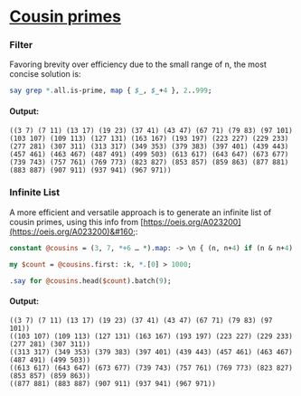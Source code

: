 [1]: https://rosettacode.org/wiki/Cousin_primes

# [Cousin primes][1]

### Filter



Favoring brevity over efficiency due to the small range of n, the most concise solution is:

```perl
say grep *.all.is-prime, map { $_, $_+4 }, 2..999;
```

#### Output:
```
((3 7) (7 11) (13 17) (19 23) (37 41) (43 47) (67 71) (79 83) (97 101) (103 107) (109 113) (127 131) (163 167) (193 197) (223 227) (229 233) (277 281) (307 311) (313 317) (349 353) (379 383) (397 401) (439 443) (457 461) (463 467) (487 491) (499 503) (613 617) (643 647) (673 677) (739 743) (757 761) (769 773) (823 827) (853 857) (859 863) (877 881) (883 887) (907 911) (937 941) (967 971))
```


### Infinite List



A more efficient and versatile approach is to generate an infinite list of cousin primes, using this info from [https://oeis.org/A023200](https://oeis.org/A023200)&#160;:

```perl
constant @cousins = (3, 7, *+6 … *).map: -> \n { (n, n+4) if (n & n+4).is-prime };

my $count = @cousins.first: :k, *.[0] > 1000;

.say for @cousins.head($count).batch(9);
```

#### Output:
```
((3 7) (7 11) (13 17) (19 23) (37 41) (43 47) (67 71) (79 83) (97 101))
((103 107) (109 113) (127 131) (163 167) (193 197) (223 227) (229 233) (277 281) (307 311))
((313 317) (349 353) (379 383) (397 401) (439 443) (457 461) (463 467) (487 491) (499 503))
((613 617) (643 647) (673 677) (739 743) (757 761) (769 773) (823 827) (853 857) (859 863))
((877 881) (883 887) (907 911) (937 941) (967 971))
```
